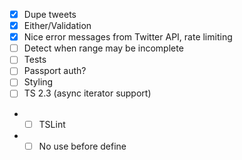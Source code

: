 - [x] Dupe tweets
- [x] Either/Validation
- [x] Nice error messages from Twitter API, rate limiting
- [ ] Detect when range may be incomplete
- [ ] Tests
- [ ] Passport auth?
- [ ] Styling
- [ ] TS 2.3 (async iterator support)
- - [ ] TSLint
- - [ ] No use before define
